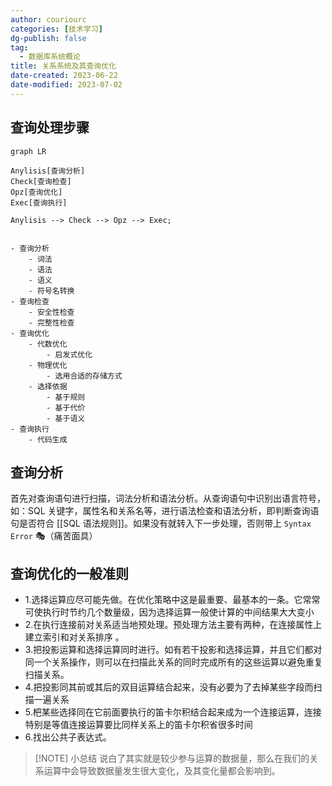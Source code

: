 ```yaml
---
author: couriourc
categories: [技术学习]
dg-publish: false
tag:
  - 数据库系统概论
title: 关系系统及其查询优化
date-created: 2023-06-22
date-modified: 2023-07-02
---
```


## 查询处理步骤

```mermaid
graph LR

Anylisis[查询分析]
Check[查询检查]
Opz[查询优化]
Exec[查询执行]

Anylisis --> Check --> Opz --> Exec;

```

```markmap

- 查询分析
	- 词法
	- 语法
	- 语义
	- 符号名转换
- 查询检查
	- 安全性检查
	- 完整性检查
- 查询优化
	- 代数优化
		- 启发式优化
	- 物理优化
		- 选用合适的存储方式
	- 选择依据
		- 基于规则
		- 基于代价
		- 基于语义
- 查询执行
	- 代码生成

```

## 查询分析

首先对查询语句进行扫描，词法分析和语法分析。从查询语句中识别出语言符号，如：SQL 关键字，属性名和关系名等，进行语法检查和语法分析，即判断查询语句是否符合 [[SQL 语法规则]]。如果没有就转入下一步处理，否则带上 `Syntax Error` 🎭（痛苦面具）

## 查询优化的一般准则

- 1.选择运算应尽可能先做。在优化策略中这是最重要、最基本的一条。它常常可使执行时节约几个数量级，因为选择运算一般使计算的中间结果大大变小
- 2.在执行连接前对关系适当地预处理。预处理方法主要有两种，在连接属性上建立索引和对关系排序 。
- 3.把投影运算和选择运算同时进行。如有若干投影和选择运算，并且它们都对同一个关系操作，则可以在扫描此关系的同时完成所有的这些运算以避免重复扫描关系。
- 4.把投影同其前或其后的双目运算结合起来，没有必要为了去掉某些字段而扫描一遍关系
- 5.杷某些选择同在它前面要执行的笛卡尔积结合起来成为一个连接运算，连接特别是等值连接运算要比同样关系上的笛卡尔积省很多时间
- 6.找出公共子表达式。

> [!NOTE] 小总结
> 说白了其实就是较少参与运算的数据量，那么在我们的关系运算中会导致数据量发生很大变化，及其变化量都会影响到。
